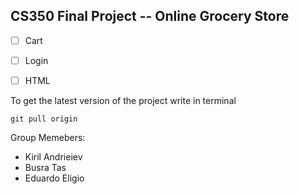 ## CS350 Final Project -- Online Grocery Store

 - [ ] Cart
 - [ ] Login
 - [ ] HTML

  
  To get the latest version of the project write in terminal 
  

    git pull origin

Group Memebers:
- Kiril Andrieiev
- Busra Tas
- Eduardo Eligio